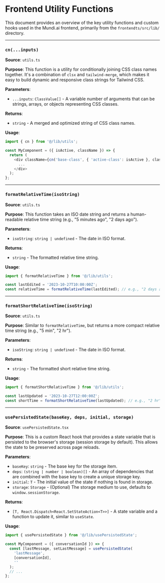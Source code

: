 # Frontend Utility Functions

This document provides an overview of the key utility functions and custom hooks used in the Mundi.ai frontend, primarily from the `frontendts/src/lib/` directory.

---

### `cn(...inputs)`

**Source**: `utils.ts`

**Purpose**: This function is a utility for conditionally joining CSS class names together. It's a combination of `clsx` and `tailwind-merge`, which makes it easy to build dynamic and responsive class strings for Tailwind CSS.

**Parameters**:
-   `...inputs`: `ClassValue[]` - A variable number of arguments that can be strings, arrays, or objects representing CSS classes.

**Returns**:
-   `string` - A merged and optimized string of CSS class names.

**Usage**:
```typescript
import { cn } from '@/lib/utils';

const MyComponent = ({ isActive, className }) => {
  return (
    <div className={cn('base-class', { 'active-class': isActive }, className)}>
      ...
    </div>
  );
};
```

---

### `formatRelativeTime(isoString)`

**Source**: `utils.ts`

**Purpose**: This function takes an ISO date string and returns a human-readable relative time string (e.g., "5 minutes ago", "2 days ago").

**Parameters**:
-   `isoString`: `string | undefined` - The date in ISO format.

**Returns**:
-   `string` - The formatted relative time string.

**Usage**:
```typescript
import { formatRelativeTime } from '@/lib/utils';

const lastEdited = '2023-10-27T10:00:00Z';
const relativeTime = formatRelativeTime(lastEdited); // e.g., "2 days ago"
```

---

### `formatShortRelativeTime(isoString)`

**Source**: `utils.ts`

**Purpose**: Similar to `formatRelativeTime`, but returns a more compact relative time string (e.g., "5 min", "2 hr").

**Parameters**:
-   `isoString`: `string | undefined` - The date in ISO format.

**Returns**:
-   `string` - The formatted short relative time string.

**Usage**:
```typescript
import { formatShortRelativeTime } from '@/lib/utils';

const lastUpdated = '2023-10-27T12:00:00Z';
const shortTime = formatShortRelativeTime(lastUpdated); // e.g., "2 hr"
```

---

### `usePersistedState(baseKey, deps, initial, storage)`

**Source**: `usePersistedState.tsx`

**Purpose**: This is a custom React hook that provides a state variable that is persisted to the browser's storage (session storage by default). This allows the state to be preserved across page reloads.

**Parameters**:
-   `baseKey`: `string` - The base key for the storage item.
-   `deps`: `(string | number | boolean)[]` - An array of dependencies that are combined with the base key to create a unique storage key.
-   `initial`: `T` - The initial value of the state if nothing is found in storage.
-   `storage`: `Storage` - (Optional) The storage medium to use, defaults to `window.sessionStorage`.

**Returns**:
-   `[T, React.Dispatch<React.SetStateAction<T>>]` - A state variable and a function to update it, similar to `useState`.

**Usage**:
```typescript
import { usePersistedState } from '@/lib/usePersistedState';

const MyComponent = ({ conversationId }) => {
  const [lastMessage, setLastMessage] = usePersistedState(
    'lastMessage',
    [conversationId],
    ''
  );
  // ...
};
```
